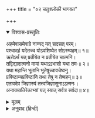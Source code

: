 +++
title = "०२ चतुःश्लोकी भागवत"

+++


<details open><summary>विश्वास-प्रस्तुतिः</summary>

अहमेवासमेवाग्रे नान्यद् यत् सदसत् परम्।  
पश्चादहं यदेतच्च योऽवशिष्येत सोऽस्म्यहम्॥ १॥  
ऋतेऽर्थं यत् प्रतीयेत न प्रतीयेत चात्मनि।  
तद्विद्यादात्मनो मायां यथाऽऽभासो यथा तमः॥ २॥  
यथा महान्ति भूतानि भूतेषूच्चावचेष्वनु।  
प्रविष्टान्यप्रविष्टानि तथा तेषु न तेष्वहम्॥ ३॥  
एतावदेव जिज्ञास्यं तत्त्वजिज्ञासुनाऽऽत्मनः।  
अन्वयव्यतिरेकाभ्यां यत् स्यात् सर्वत्र सर्वदा॥ ४॥
</details>

<details><summary>मूलम्</summary>

अहमेवासमेवाग्रे नान्यद् यत् सदसत् परम्।  
पश्चादहं यदेतच्च योऽवशिष्येत सोऽस्म्यहम्॥ १॥  
ऋतेऽर्थं यत् प्रतीयेत न प्रतीयेत चात्मनि।  
तद्विद्यादात्मनो मायां यथाऽऽभासो यथा तमः॥ २॥  
यथा महान्ति भूतानि भूतेषूच्चावचेष्वनु।  
प्रविष्टान्यप्रविष्टानि तथा तेषु न तेष्वहम्॥ ३॥  
एतावदेव जिज्ञास्यं तत्त्वजिज्ञासुनाऽऽत्मनः।  
अन्वयव्यतिरेकाभ्यां यत् स्यात् सर्वत्र सर्वदा॥ ४॥
</details>

<details><summary>अनुवाद (हिन्दी)</summary>

सृष्टिके पूर्व केवल मैं-ही-मैं था। मेरे अतिरिक्त न स्थूल था न सूक्ष्म और न तो दोनोंका कारण अज्ञान। जहाँ यह सृष्टि नहीं है, वहाँ मैं-ही-मैं हूँ और इस सृष्टिके रूपमें जो कुछ प्रतीत हो रहा है, वह भी मैं हूँ; और जो कुछ बचा रहेगा, वह भी मैं ही हूँ॥ १॥ वास्तवमें न होनेपर भी जो कुछ अनिर्वचनीय वस्तु मेरे अतिरिक्त मुझ परमात्मामें दो चन्द्रमाओंकी तरह मिथ्या ही प्रतीत हो रही है, अथवा विद्यमान होनेपर भी आकाश-मण्डलके नक्षत्रोंमें राहुकी भाँति जो मेरी प्रतीति नहीं होती, इसे मेरी माया समझनी चाहिये॥ २॥ जैसे प्राणियोंके पंचभूतरचित छोटे-बड़े शरीरोंमें आकाशादि पंचमहाभूत उन शरीरोंके कार्यरूपसे निर्मित होनेके कारण प्रवेश करते भी हैं और पहलेसे ही उन स्थानों और रूपोंमें कारणरूपसे विद्यमान रहनेके कारण प्रवेश नहीं भी करते, वैसे ही उन प्राणियोंके शरीरकी दृष्टिसे मैं उनमें आत्माके रूपसे प्रवेश किये हुए हूँ और आत्मदृष्टिसे अपने अतिरिक्त और कोई वस्तु न होनेके कारण उनमें प्रविष्ट नहीं भी हूँ॥ ३॥ यह ब्रह्म नहीं, यह ब्रह्म नहीं—इस प्रकार निषेधकी पद्धतिसे और यह ब्रह्म है, यह ब्रह्म है—इस अन्वयकी पद्धतिसे यही सिद्ध होता है कि सर्वातीत एवं सर्वस्वरूप भगवान् ही सर्वदा और सर्वत्र स्थित हैं, वे ही वास्तविक तत्त्व हैं। जो आत्मा अथवा परमात्माका तत्त्व जानना चाहते हैं, उन्हें केवल इतना ही जाननेकी आवश्यकता है॥ ४॥  
(श्रीमद‍्भा० २। ९। ३२—३५)
</details>
